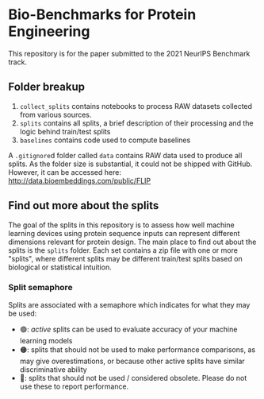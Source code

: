 # Bio-Benchmarks for Protein Engineering

This repository is for the paper submitted to the 2021 NeurIPS Benchmark track.


## Folder breakup

1. `collect_splits` contains notebooks to process RAW datasets collected from various sources.
1. `splits` contains all splits, a brief description of their processing and the logic behind train/test splits
1. `baselines` contains code used to compute baselines

A `.gitignore`d folder called `data` contains RAW data used to produce all splits. As the folder size is substantial, it could not be shipped with GitHub. However, it can be accessed here: http://data.bioembeddings.com/public/FLIP

## Find out more about the splits

The goal of the splits in this repository is to assess how well machine learning devices using protein sequence inputs can represent different dimensions relevant for protein design.
The main place to find out about the splits is the `splits` folder. Each set contains a zip file with one or more "splits", where different splits may be different train/test splits based on biological or statistical intuition.

### Split semaphore
Splits are associated with a semaphore which indicates for what they may be used:

- 🟢: _active_ splits can be used to evaluate accuracy of your machine learning models
- 🟠: splits that should not be used to make performance comparisons, as may give overestimations, or because other active splits have similar discriminative ability
- 🔴: splits that should not be used / considered obsolete. Please do not use these to report performance.
